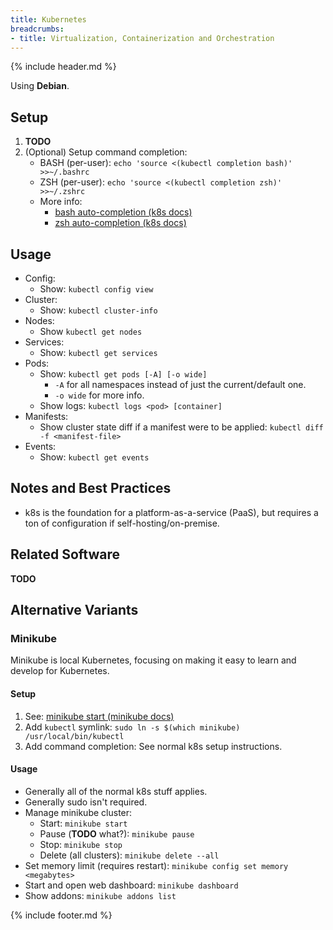 ```yaml
---
title: Kubernetes
breadcrumbs:
- title: Virtualization, Containerization and Orchestration
---
```

{% include header.md %}

Using **Debian**.

## Setup

1. **TODO**
1. (Optional) Setup command completion:
    - BASH (per-user): `echo 'source <(kubectl completion bash)' >>~/.bashrc`
    - ZSH (per-user): `echo 'source <(kubectl completion zsh)' >>~/.zshrc`
    - More info:
        - [bash auto-completion (k8s docs)](https://kubernetes.io/docs/tasks/tools/included/optional-kubectl-configs-bash-linux/)
        - [zsh auto-completion (k8s docs)](https://kubernetes.io/docs/tasks/tools/included/optional-kubectl-configs-zsh/)

## Usage

- Config:
    - Show: `kubectl config view`
- Cluster:
    - Show: `kubectl cluster-info`
- Nodes:
    - Show `kubectl get nodes`
- Services:
    - Show: `kubectl get services`
- Pods:
    - Show: `kubectl get pods [-A] [-o wide]`
        - `-A` for all namespaces instead of just the current/default one.
        - `-o wide` for more info.
    - Show logs: `kubectl logs <pod> [container]`
- Manifests:
    - Show cluster state diff if a manifest were to be applied: `kubectl diff -f <manifest-file>`
- Events:
    - Show: `kubectl get events`

## Notes and Best Practices

- k8s is the foundation for a platform-as-a-service (PaaS), but requires a ton of configuration if self-hosting/on-premise.

## Related Software

**TODO**

## Alternative Variants

### Minikube

Minikube is local Kubernetes, focusing on making it easy to learn and develop for Kubernetes.

#### Setup

1. See: [minikube start (minikube docs)](https://minikube.sigs.k8s.io/docs/start/)
1. Add `kubectl` symlink: `sudo ln -s $(which minikube) /usr/local/bin/kubectl`
1. Add command completion: See normal k8s setup instructions.

#### Usage

- Generally all of the normal k8s stuff applies.
- Generally sudo isn't required.
- Manage minikube cluster:
    - Start: `minikube start`
    - Pause (**TODO** what?): `minikube pause`
    - Stop: `minikube stop`
    - Delete (all clusters): `minikube delete --all`
- Set memory limit (requires restart): `minikube config set memory <megabytes>`
- Start and open web dashboard: `minikube dashboard`
- Show addons: `minikube addons list`

{% include footer.md %}
